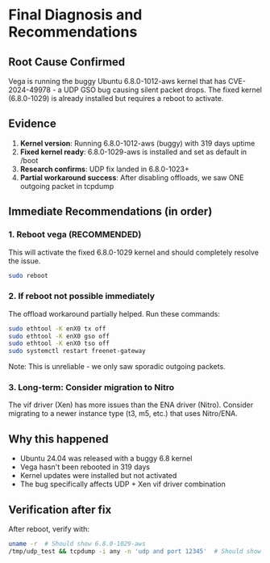 # Final Diagnosis and Recommendations

## Root Cause Confirmed
Vega is running the buggy Ubuntu 6.8.0-1012-aws kernel that has CVE-2024-49978 - a UDP GSO bug causing silent packet drops. The fixed kernel (6.8.0-1029) is already installed but requires a reboot to activate.

## Evidence
1. **Kernel version**: Running 6.8.0-1012-aws (buggy) with 319 days uptime
2. **Fixed kernel ready**: 6.8.0-1029-aws is installed and set as default in /boot
3. **Research confirms**: UDP fix landed in 6.8.0-1023+
4. **Partial workaround success**: After disabling offloads, we saw ONE outgoing packet in tcpdump

## Immediate Recommendations (in order)

### 1. Reboot vega (RECOMMENDED)
This will activate the fixed 6.8.0-1029 kernel and should completely resolve the issue.
```bash
sudo reboot
```

### 2. If reboot not possible immediately
The offload workaround partially helped. Run these commands:
```bash
sudo ethtool -K enX0 tx off
sudo ethtool -K enX0 gso off
sudo ethtool -K enX0 tso off
sudo systemctl restart freenet-gateway
```
Note: This is unreliable - we only saw sporadic outgoing packets.

### 3. Long-term: Consider migration to Nitro
The vif driver (Xen) has more issues than the ENA driver (Nitro). Consider migrating to a newer instance type (t3, m5, etc.) that uses Nitro/ENA.

## Why this happened
- Ubuntu 24.04 was released with a buggy 6.8 kernel
- Vega hasn't been rebooted in 319 days
- Kernel updates were installed but not activated
- The bug specifically affects UDP + Xen vif driver combination

## Verification after fix
After reboot, verify with:
```bash
uname -r  # Should show 6.8.0-1029-aws
/tmp/udp_test && tcpdump -i any -n 'udp and port 12345'  # Should show outgoing packets
```